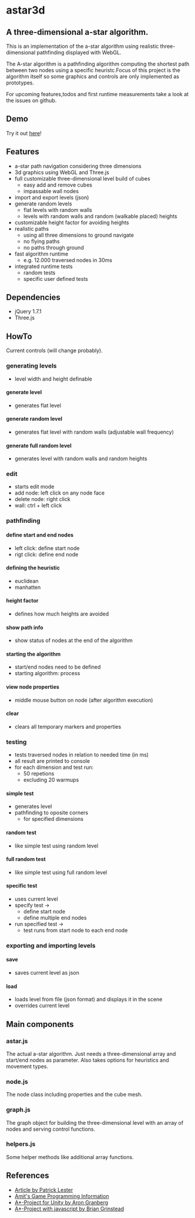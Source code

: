 # astar3d

## A three-dimensional a-star algorithm.
This is an implementation of the a-star algorithm using realistic three-dimensional pathfinding displayed with WebGL.

The A-star algorithm is a pathfinding algorithm computing the shortest path between two nodes using a specific heuristc.Focus of this project is the algorithm itself so some graphics and controls are only implemented as prototypes. 

For upcoming features,todos and first runtime measurements take a look at the issues on github.

## Demo
Try it out [here](http://aeife.github.com/astar3d/app/)!

## Features
* a-star path navigation considering three dimensions
* 3d graphics using WebGL and Three.js 
* full customizable three-dimensional level build of cubes
    * easy add and remove cubes
    * impassable wall nodes
* import and export levels (json)
* generate random levels
	* flat levels with random walls
	* levels with random walls and random (walkable placed) heights
* customizable height factor for avoiding heights
* realistic paths
    * using all three dimensions to ground navigate
    * no flying paths
    * no paths through ground
* fast algorithm runtime 
    * e.g. 12.000 traversed nodes in 30ms
* integrated runtime tests
    * random tests
    * specific user defined tests

## Dependencies
* jQuery 1.7.1
* Three.js

## HowTo
Current controls (will change probably).

### generating levels
* level width and height definable

#### generate level
* generates flat level

#### generate random level
* generates flat level with random walls (adjustable wall frequency)

#### generate full random level
* generates level with random walls and random heights

### edit
* starts edit mode
* add node: left click on any node face
* delete node: right click
* wall: ctrl + left click

### pathfinding

#### define start and end nodes
* left click: define start node
* rigt click: define end node

#### defining the heuristic
* euclidean
* manhatten

#### height factor
* defines how much heights are avoided

#### show path info
* show status of nodes at the end of the algorithm

#### starting the algorithm
* start/end nodes need to be defined
* starting algorithm: process

#### view node properties
* middle mouse button on node (after algorithm execution)

#### clear
* clears all temporary markers and properties

### testing
* tests traversed nodes in relation to needed time (in ms)
* all result are printed to console
* for each dimension and test run:
    * 50 repetions
    * excluding 20 warmups

#### simple test
* generates level
* pathfinding to oposite corners
    * for specified dimensions

#### random test
* like simple test using random level

#### full random test
* like simple test using full random level

#### specific test
* uses current level
* specify test ->
    * define start node
    * define multiple end nodes
* run specified test ->
    * test runs from start node to each end node

### exporting and importing levels

#### save
* saves current level as json

#### load
* loads level from file (json format) and displays it in the scene
* overrides current level

## Main components

### astar.js
The actual a-star algorithm. Just needs a three-dimensional array and start/end nodes as parameter. Also takes options for heuristics and movement types.

### node.js
The node class including properties and the cube mesh.

### graph.js
The graph object for building the three-dimensional level with an array of nodes and serving control functions.

### helpers.js
Some helper methods like additional array functions.

## References
* [Article by Patrick Lester](http://www.policyalmanac.org/games/aStarTutorial.htm)
* [Amit's Game Programming Information](http://www-cs-students.stanford.edu/~amitp/gameprog.html#Paths)
* [A*-Project for Unity by Aron Granberg](http://www.arongranberg.com/unity/)
* [A*-Project with javascript by Brian Grinstead](http://www.briangrinstead.com/blog/astar-search-algorithm-in-javascript)